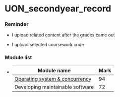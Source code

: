 # UON_secondyear_record

### Reminder
- I upload related content after the grades came out

- I upload selected coursework code

### Module list
-   |Module name| Mark|  
    |---|---|
    |[Operating system & concurrency](https://github.com/Georgelingzj/UON_secondyear_record/tree/main/OSC)| 94|
    |Developing maintainable software| 72|

